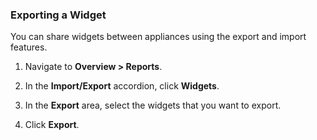 ### Exporting a Widget

You can share widgets between appliances using the export and import
features.

1.  Navigate to **Overview > Reports**.

2.  In the **Import/Export** accordion, click **Widgets**.

3.  In the **Export** area, select the widgets that you want to export.

4.  Click **Export**.
